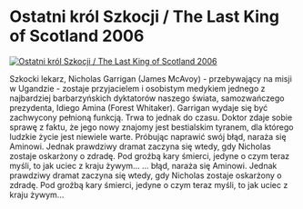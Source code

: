 Ostatni król Szkocji / The Last King of Scotland 2006 
=============
[![Ostatni król Szkocji / The Last King of Scotland 2006 ](http://vidos.pl/images/player.gif)](http://vidos.pl/ostatni-krol-szkocji-the-last-king-of-scotland-2006)

 Szkocki lekarz, Nicholas Garrigan (James McAvoy) - przebywający na misji w Ugandzie - zostaje przyjacielem i osobistym medykiem jednego z najbardziej barbarzyńskich dyktatorów naszego świata, samozwańczego prezydenta, Idiego Amina (Forest Whitaker). Garrigan wydaje się być zachwycony pełnioną funkcją. Trwa to jednak do czasu. Doktor zdaje sobie sprawę z faktu, że jego nowy znajomy jest bestialskim tyranem, dla którego ludzkie życie jest niewiele warte. Próbując naprawić swój błąd, naraża się Aminowi. Jednak prawdziwy dramat zaczyna się wtedy, gdy Nicholas zostaje oskarżony o zdradę. Pod groźbą kary śmierci, jedyne o czym teraz myśli, to jak uciec z kraju żywym...  ... błąd, naraża się Aminowi. Jednak prawdziwy dramat zaczyna się wtedy, gdy Nicholas zostaje oskarżony o zdradę. Pod groźbą kary śmierci, jedyne o czym teraz myśli, to jak uciec z kraju żywym...
